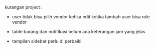 kurangan project :

- user tidak bisa pilih vendor ketika edit
ketika tambah user bisa role vendor

- table barang dan notifikasi belum ada keterangan jam yang jelas

- tampilan sidebar perlu di perbaiki
